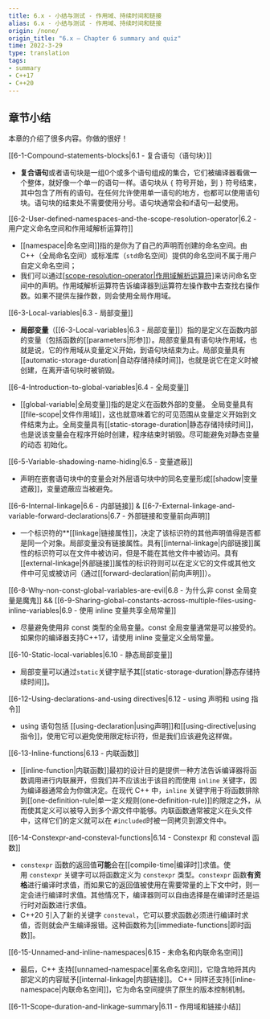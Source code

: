 ```yaml
---
title: 6.x - 小结与测试 - 作用域、持续时间和链接
alias: 6.x - 小结与测试 - 作用域、持续时间和链接
origin: /none/
origin_title: "6.x — Chapter 6 summary and quiz"
time: 2022-3-29
type: translation
tags:
- summary
- C++17
- C++20
---
```


## 章节小结

本章的介绍了很多内容。你做的很好！

[[6-1-Compound-statements-blocks|6.1 - 复合语句（语句块）]]

- **复合语句**或者语句块是一组0个或多个语句组成的集合，它们被编译器看做一个整体，就好像一个单一的语句一样。语句块从 `{` 符号开始，到 `}` 符号结束，其中包含了所有的语句。在任何允许使用单一语句的地方，也都可以使用语句块。语句块的结束处不需要使用分号。语句块通常会和if语句一起使用。

[[6-2-User-defined-namespaces-and-the-scope-resolution-operator|6.2 - 用户定义命名空间和作用域解析运算符]]

- [[namespace|命名空间]]指的是你为了自己的声明而创建的命名空间。由C++（全局命名空间）或标准库（`std`命名空间）提供的命名空间不属于用户自定义命名空间；
- 我们可以通过[[scope-resolution-operator|作用域解析运算符]](`::`)来访问命名空间中的声明。作用域解析运算符告诉编译器到运算符左操作数中去查找右操作数。如果不提供左操作数，则会使用全局作用域。

[[6-3-Local-variables|6.3 - 局部变量]]

- **局部变量**（[[6-3-Local-variables|6.3 - 局部变量]]）指的是定义在函数内部的变量（包括函数的[[parameters|形参]]）。局部变量具有语句块作用域，也就是说，它的作用域从变量定义开始，到语句块结束为止。局部变量具有[[automatic-storage-duration|自动存储持续时间]]，也就是说它在定义时被创建，在离开语句块时被销毁。

[[6-4-Introduction-to-global-variables|6.4 - 全局变量]]

- [[global-variable|全局变量]]指的是定义在函数外部的变量。 全局变量具有[[file-scope|文件作用域]]，这也就意味着它的可见范围从变量定义开始到文件结束为止。全局变量具有[[static-storage-duration|静态存储持续时间]]，也是说该变量会在程序开始时创建，程序结束时销毁。尽可能避免对静态变量的动态 初始化。

[[6-5-Variable-shadowing-name-hiding|6.5 - 变量遮蔽]]

- 声明在嵌套语句块中的变量会对外层语句块中的同名变量形成[[shadow|变量遮蔽]]，变量遮蔽应当被避免。

[[6-6-Internal-linkage|6.6 - 内部链接]] & [[6-7-External-linkage-and-variable-forward-declarations|6.7 - 外部链接和变量前向声明]]

- 一个标识符的**[[linkage|链接属性]]，决定了该标识符的其他声明值得是否都是同一个对象。局部变量没有链接属性。具有[[internal-linkage|内部链接]]属性的标识符可以在文件中被访问，但是不能在其他文件中被访问。具有[[external-linkage|外部链接]]属性的标识符则可以在定义它的文件或其他文件中可见或被访问（通过[[forward-declaration|前向声明]]）。

[[6-8-Why-non-const-global-variables-are-evil|6.8 - 为什么非 const 全局变量是魔鬼]] && [[6-9-Sharing-global-constants-across-multiple-files-using-inline-variables|6.9 - 使用 inline 变量共享全局常量]]

- 尽量避免使用非 const 类型的全局变量。const 全局变量通常是可以接受的。如果你的编译器支持C++17，请使用 inline 变量定义全局常量。

[[6-10-Static-local-variables|6.10 - 静态局部变量]]

- 局部变量可以通过`static`关键字赋予其[[static-storage-duration|静态存储持续时间]]。

[[6-12-Using-declarations-and-using directives|6.12 - using 声明和 using 指令]]

- using 语句包括 [[using-declaration|using声明]]和[[using-directive|using指令]]，使用它可以避免使用限定标识符，但是我们应该避免这样做。

[[6-13-Inline-functions|6.13 - 内联函数]]

- [[inline-function|内联函数]]最初的设计目的是提供一种方法告诉编译器将函数调用进行内联展开，但我们并不应该出于该目的而使用 `inline` 关键字，因为编译器通常会为你做决定。在现代 C++ 中，`inline` 关键字用于将函数排除到[[one-definition-rule|单一定义规则(one-definition-rule)]]的限定之外，从而使其定义可以被导入到多个源文件中能够。内联函数通常被定义在头文件中，这样它们的定义就可以在 `#included`时被一同拷贝到源文件中。

[[6-14-Constexpr-and-consteval-functions|6.14 - Constexpr 和 consteval 函数]]

- `constexpr` 函数的返回值**可能**会在[[compile-time|编译时]]求值。使用 `constexpr` 关键字可以将函数定义为 `constexpr` 类型。`constexpr` 函数**有资格**进行编译时求值，而如果它的返回值被使用在需要常量的上下文中时，则一定会进行编译时求值。其他情况下，编译器则可以自由选择是在编译时还是运行时对函数进行求值。
- C++20 引入了新的关键字 `consteval`，它可以要求函数必须进行编译时求值，否则就会产生编译报错。这种函数称为[[immediate-functions|即时函数]]。

[[6-15-Unnamed-and-inline-namespaces|6.15 - 未命名和内联命名空间]]

- 最后，C++ 支持[[unnamed-namespace|匿名命名空间]]，它隐含地将其内部定义的内容赋予[[internal-linkage|内部链接]]。 C++ 同样还支持[[inline-namespace|内联命名空间]]，它为命名空间提供了原生的版本控制机制。

[[6-11-Scope-duration-and-linkage-summary|6.11 - 作用域和链接小结]]